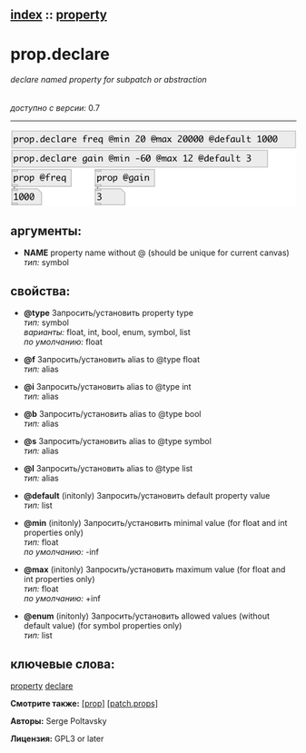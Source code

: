 [index](index.html) :: [property](category_property.html)
---

# prop.declare

###### declare named property for subpatch or abstraction

*доступно с версии:* 0.7

---




[![example](../examples/img/prop.declare.jpg)](../examples/pd/prop.declare.pd)



## аргументы:

* **NAME**
property name without @ (should be unique for current canvas)<br>
_тип:_ symbol<br>





## свойства:

* **@type** 
Запросить/установить property type<br>
_тип:_ symbol<br>
_варианты:_ float, int, bool, enum, symbol, list<br>
_по умолчанию:_ float<br>

* **@f** 
Запросить/установить alias to @type float<br>
_тип:_ alias<br>

* **@i** 
Запросить/установить alias to @type int<br>
_тип:_ alias<br>

* **@b** 
Запросить/установить alias to @type bool<br>
_тип:_ alias<br>

* **@s** 
Запросить/установить alias to @type symbol<br>
_тип:_ alias<br>

* **@l** 
Запросить/установить alias to @type list<br>
_тип:_ alias<br>

* **@default** (initonly)
Запросить/установить default property value<br>
_тип:_ list<br>

* **@min** (initonly)
Запросить/установить minimal value (for float and int properties only)<br>
_тип:_ float<br>
_по умолчанию:_ -inf<br>

* **@max** (initonly)
Запросить/установить maximum value (for float and int properties only)<br>
_тип:_ float<br>
_по умолчанию:_ +inf<br>

* **@enum** (initonly)
Запросить/установить allowed values (without default value) (for symbol properties only)<br>
_тип:_ list<br>







## ключевые слова:

[property](keywords/property.html)
[declare](keywords/declare.html)



**Смотрите также:**
[\[prop\]](prop.html)
[\[patch.props\]](patch.props.html)




**Авторы:** Serge Poltavsky




**Лицензия:** GPL3 or later





